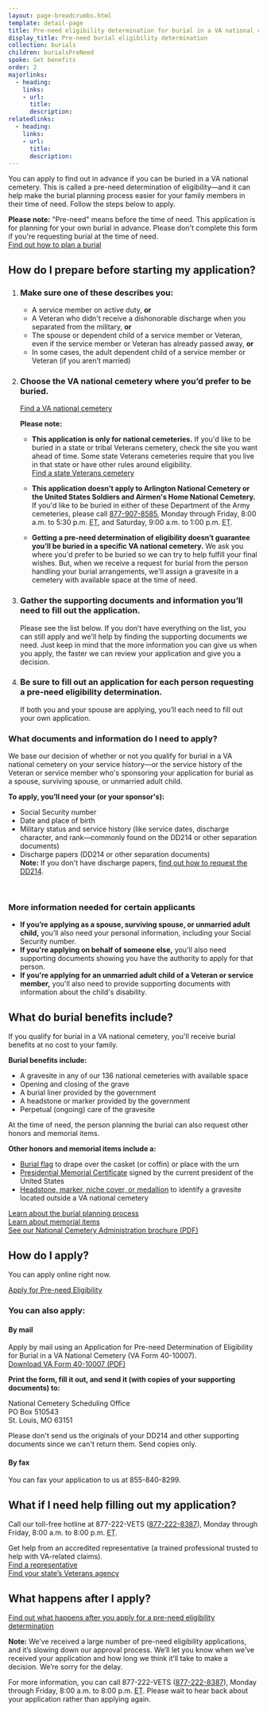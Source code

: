 ```yaml
---
layout: page-breadcrumbs.html
template: detail-page
title: Pre-need eligibility determination for burial in a VA national cemetery
display_title: Pre-need burial eligibility determination
collection: burials
children: burialsPreNeed
spoke: Get benefits
order: 2
majorlinks:
  - heading:
    links:
    - url:
      title:
      description:
relatedlinks:
  - heading:
    links:
    - url:
      title:
      description:
---
```


<div class="va-introtext">

You can apply to find out in advance if you can be buried in a VA national cemetery. This is called a pre-need determination of eligibility—and it can help make the burial planning process easier for your family members in their time of need. Follow the steps below to apply.

</div>

**Please note:** "Pre-need" means before the time of need. This application is for planning for your own burial in advance. Please don't complete this form if you're requesting burial at the time of need.<br/>
[Find out how to plan a burial](/burials-memorials/plan-a-burial/)

## How do I prepare before starting my application?

<ol class="process">
<li class="process-step list-one">

### Make sure one of these describes you:
- A service member on active duty, **or**
- A Veteran who didn't receive a dishonorable discharge when you separated from the military, **or**
- The spouse or dependent child of a service member or Veteran, even if the service member or Veteran has already passed away, **or**
- In some cases, the adult dependent child of a service member or Veteran (if you aren’t married)

</li>

<li class="process-step list-two">

### Choose the VA national cemetery where you’d prefer to be buried. <br>
[Find a VA national cemetery](/find-locations/)

**Please note:**

- **This application is only for national cemeteries.** If you'd like to be buried in a state or tribal Veterans cemetery, check the site you want ahead of time. Some state Veterans cemeteries require that you live in that state or have other rules around eligibility. <br>
[Find a state Veterans cemetery](https://www.cem.va.gov/cem/cems/listcem.asp)

- **This application doesn’t apply to Arlington National Cemetery or the United States Soldiers and Airmen's Home National Cemetery.** If you'd like to be buried in either of these Department of the Army cemeteries, please call <a href="tel:+18779078585">877-907-8585</a>, Monday through Friday, 8:00 a.m. to 5:30 p.m. <abbr title="eastern time">ET</abbr>, and Saturday, 9:00 a.m. to 1:00 p.m. <abbr title="eastern time">ET</abbr>.

- **Getting a pre-need determination of eligibility doesn’t guarantee you’ll be buried in a specific VA national cemetery.** We ask you where you'd prefer to be buried so we can try to help fulfill your final wishes. But, when we receive a request for burial from the person handling your burial arrangements, we'll assign a gravesite in a cemetery with available space at the time of need.

</li>

<li class="process-step list-three">

### Gather the supporting documents and information you’ll need to fill out the application.

Please see the list below. If you don’t have everything on the list, you can still apply and we'll help by finding the supporting documents we need. Just keep in mind that the more information you can give us when you apply, the faster we can review your application and give you a decision.

</li>

<li class="process-step list-four">

### Be sure to fill out an application for each person requesting a pre-need eligibility determination.

If both you and your spouse are applying, you’ll each need to fill out your own application.

</li>
</ol>

<div class="feature" markdown=“1”>

### What documents and information do I need to apply?

We base our decision of whether or not you qualify for burial in a VA national cemetery on your service history—or the service history of the Veteran or service member who's sponsoring your application for burial as a spouse, surviving spouse, or unmarried adult child.

**To apply, you’ll need your (or your sponsor's):**

- Social Security number
- Date and place of birth
- Military status and service history (like service dates, discharge character, and rank—commonly found on the DD214 or other separation documents)
- Discharge papers (DD214 or other separation documents)<br>
**Note:** If you don't have discharge papers, [find out how to request the DD214](/records/get-military-service-records/).

<br>

### More information needed for certain applicants

- **If you’re applying as a spouse, surviving spouse, or unmarried adult child,** you’ll also need your personal information, including your Social Security number.
- **If you're applying on behalf of someone else,** you'll also need supporting documents showing you have the authority to apply for that person.
- **If you're applying for an unmarried adult child of a Veteran or service member,** you'll also need to provide supporting documents with information about the child's disability.

</div>

## What do burial benefits include?

If you qualify for burial in a VA national cemetery, you'll receive burial benefits at no cost to your family.

**Burial benefits include:**
- A gravesite in any of our 136 national cemeteries with available space
- Opening and closing of the grave
- A burial liner provided by the government
- A headstone or marker provided by the government
- Perpetual (ongoing) care of the gravesite

At the time of need, the person planning the burial can also request other honors and memorial items.

**Other honors and memorial items include a:**
- [Burial flag](/burials-memorials/memorial-items/burial-flags/) to drape over the casket (or coffin) or place with the urn
- [Presidential Memorial Certificate](/burials-memorials/memorial-items/presidential-memorial-certificates/) signed by the current president of the United States
- [Headstone, marker, niche cover, or medallion](/burials-memorials/memorial-items/headstones-markers-medallions/) to identify a gravesite located outside a VA national cemetery


[Learn about the burial planning process](/burials-memorials/plan-a-burial/) <br>
[Learn about memorial items](/burials-memorials/memorial-items/) <br>
[See our National Cemetery Administration brochure (PDF)](https://www.cem.va.gov/cem/docs/factsheets/NCA_Brochure.pdf)

<div markdown="0">

## How do I apply?
You can apply online right now.

<a class="usa-button-primary va-button-primary" href="/burials-and-memorials/pre-need/form-10007-apply-for-eligibility">Apply for Pre-need Eligibility</a>

<div itemprop="steps" itemscope itemtype ="http://schema.org/HowToSection">
<h3 itemprop="name">You can also apply:</h3>
<div itemprop="itemListElement">

#### By mail

Apply by mail using an Application for Pre-need Determination of Eligibility for Burial in a VA National Cemetery (VA Form 40-10007). <br> [Download VA Form 40-10007 (PDF)](/vaforms/va/pdf/VA40-10007.pdf)

**Print the form, fill it out, and send it (with copies of your supporting documents) to:**

<p class="va-address-block">
	    National Cemetery Scheduling Office<br>
	    PO Box 510543<br>
	    St. Louis, MO 63151<br>
</p>

Please don't send us the originals of your DD214 and other supporting documents since we can't return them. Send copies only.

#### By fax

You can fax your application to us at 855-840-8299.

## What if I need help filling out my application?

Call our toll-free hotline at 877-222-VETS (<a href="tel:+18772228387">877-222-8387</a>), Monday through Friday, 8:00 a.m. to 8:00 p.m. <abbr title="eastern time">ET</abbr>.

Get help from an accredited representative (a trained professional trusted to help with VA-related claims). <br>
[Find a representative](https://www.benefits.va.gov/vso/varo.asp)<br>
[Find your state’s Veterans agency](/statedva.htm)

## What happens after I apply?

[Find out what happens after you apply for a pre-need eligibility determination](/burials-memorials/pre-need-eligibility/after-you-apply/)

**Note:** We’ve received a large number of pre-need eligibility applications, and it’s slowing down our approval process. We’ll let you know when we’ve received your application and how long we think it’ll take to make a decision. We’re sorry for the delay.

For more information, you can call 877-222-VETS (<a href="tel:+18772228387">877-222-8387</a>), Monday through Friday, 8:00 a.m. to 8:00 p.m. <abbr title="eastern time">ET</abbr>. Please wait to hear back about your application rather than applying again.

</div>
<div markdown="0"><br></div>
